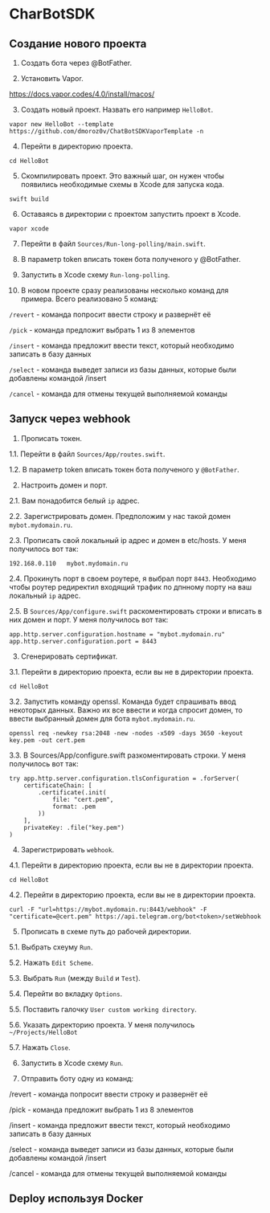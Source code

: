 # CharBotSDK

## Создание нового проекта

1. Создать бота через @BotFather.

2. Установить Vapor.

https://docs.vapor.codes/4.0/install/macos/

3. Cоздать новый проект. Назвать его например `HelloBot`.

`vapor new HelloBot --template https://github.com/dmoroz0v/ChatBotSDKVaporTemplate -n`

4. Перейти в директорию проекта.

`cd HelloBot`

5. Скомпилировать проект. Это важный шаг, он нужен чтобы появились необходимые схемы в Xcode для запуска кода.

`swift build`

6. Оставаясь в директории с проектом запустить проект в Xcode.

`vapor xcode`

7. Перейти в файл `Sources/Run-long-polling/main.swift`.

8. В параметр token вписать токен бота полученого у @BotFather.

9. Запустить в Xcode схему `Run-long-polling`.

10. В новом проекте сразу реализованы несколько команд для примера. Всего реализовано 5 команд:

`/revert` - команда попросит ввести строку и развернёт её

`/pick` - команда предложит выбрать 1 из 8 элементов

`/insert` - команда предложит ввести текст, который необходимо записать в базу данных

`/select` - команда выведет записи из базы данных, которые были добавлены командой /insert

`/cancel` - команда для отмены текущей выполняемой команды

## Запуск через webhook

1. Прописать токен.

1.1. Перейти в файл `Sources/App/routes.swift`.

1.2. В параметр token вписать токен бота полученого у `@BotFather`.

2. Настроить домен и порт.

2.1. Вам понадобится белый `ip` адрес.

2.2. Зарегистрировать домен. Предположим у нас такой домен `mybot.mydomain.ru`.

2.3. Прописать свой локальный ip адрес и домен в etc/hosts. У меня получилось вот так:

`192.168.0.110   mybot.mydomain.ru`

2.4. Прокинуть порт в своем роутере, я выбрал порт `8443`. Необходимо чтобы роутер редиректил входящий трафик по дпнному порту на ваш локальный `ip` адрес.

2.5. В `Sources/App/configure.swift` раcкоментировать строки и вписать в них домен и порт. У меня получилось вот так:

    app.http.server.configuration.hostname = "mybot.mydomain.ru"
    app.http.server.configuration.port = 8443

3. Сгенерировать сертификат.

3.1. Перейти в директорию проекта, если вы не в директории проекта.

`cd HelloBot`

3.2. Запустить команду openssl. Команда будет спрашивать ввод некоторых данных. Важно их все ввести и когда спросит домен, то ввести выбранный домен для бота `mybot.mydomain.ru`.

`openssl req -newkey rsa:2048 -new -nodes -x509 -days 3650 -keyout key.pem -out cert.pem`

3.3. В Sources/App/configure.swift разкоментировать строки. У меня получилось вот так:

    try app.http.server.configuration.tlsConfiguration = .forServer(
        certificateChain: [
            .certificate(.init(
                file: "cert.pem",
                format: .pem
            ))
        ],
        privateKey: .file("key.pem")
    )

4. Зарегистрировать `webhook`.

4.1. Перейти в директорию проекта, если вы не в директории проекта.

`cd HelloBot`

4.2. Перейти в директорию проекта, если вы не в директории проекта.

`curl -F "url=https://mybot.mydomain.ru:8443/webhook" -F "certificate=@cert.pem" https://api.telegram.org/bot<token>/setWebhook`

5. Прописать в схеме путь до рабочей директории.

5.1. Выбрать схеуму `Run`.

5.2. Нажать `Edit Scheme`.

5.3. Выбрать `Run` (между `Build` и `Test`).

5.4. Перейти во вкладку `Options`.

5.5. Поставить галочку `User custom working directory`.

5.6. Указать директорию проекта. У меня получилось `~/Projects/HelloBot`

5.7. Нажать `Close`.

6. Запустить в Xcode схему `Run`.

7. Отправить боту одну из команд:

/revert - команда попросит ввести строку и развернёт её

/pick - команда предложит выбрать 1 из 8 элементов

/insert - команда предложит ввести текст, который необходимо записать в базу данных

/select - команда выведет записи из базы данных, которые были добавлены командой /insert

/cancel - команда для отмены текущей выполняемой команды

## Deploy используя Docker
